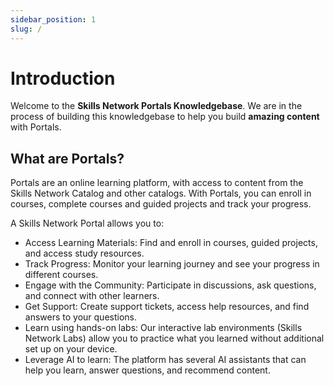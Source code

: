 ```yaml
---
sidebar_position: 1
slug: /
---
```


# Introduction

Welcome to the **Skills Network Portals Knowledgebase**. We are in the process of building this knowledgebase to help you build **amazing content** with Portals.

## What are Portals?

Portals are an online learning platform, with access to content from the Skills Network Catalog and other catalogs. With Portals, you can enroll in courses, complete courses and guided projects and track your progress.

A Skills Network Portal allows you to:

- Access Learning Materials: Find and enroll in courses, guided projects, and access study resources.
- Track Progress: Monitor your learning journey and see your progress in different courses.
- Engage with the Community: Participate in discussions, ask questions, and connect with other learners.
- Get Support: Create support tickets, access help resources, and find answers to your questions.
- Learn using hands-on labs: Our interactive lab environments (Skills Network Labs) allow you to practice what you learned without additional set up on your device.
- Leverage AI to learn: The platform has several AI assistants that can help you learn, answer questions, and recommend content.
